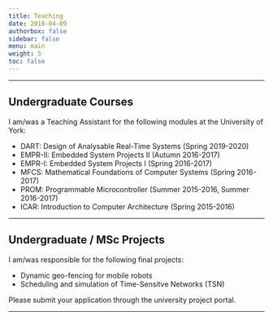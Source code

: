 ```yaml
---
title: Teaching
date: 2018-04-09
authorbox: false
sidebar: false
menu: main
weight: 5
toc: false
---
```


---

## Undergraduate Courses

I am/was a Teaching Assistant for the following modules at the University of York:

- DART: Design of Analysable Real-Time Systems (Spring 2019-2020)
- EMPR-II: Embedded System Projects II (Autumn 2016-2017)
- EMPR-I: Embedded System Projects I (Spring 2016-2017)
- MFCS: Mathematical Foundations of Computer Systems (Spring 2016-2017)
- PROM: Programmable Microcontroller (Summer 2015-2016, Summer 2016-2017)
- ICAR: Introduction to Computer Architecture (Spring 2015-2016)

---

## Undergraduate / MSc Projects

I am/was responsible for the following final projects:

- Dynamic geo-fencing for mobile robots
- Scheduling and simulation of Time-Sensitve Networks (TSN)

Please submit your application through the university project portal.

---
